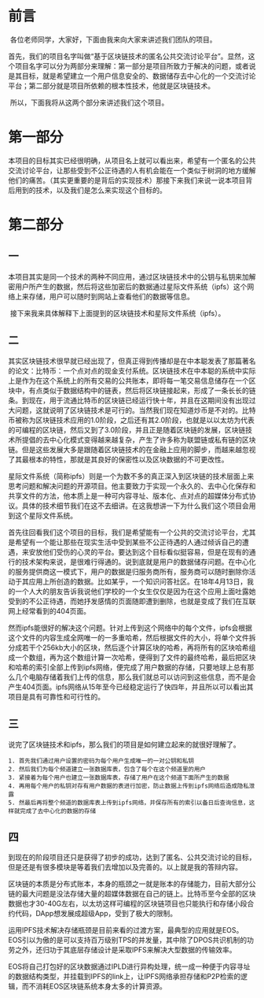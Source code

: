 # 前言

​	各位老师同学，大家好，下面由我来向大家来讲述我们团队的项目。

​	首先，我们的项目名字叫做“基于区块链技术的匿名公共交流讨论平台”。显然，这个项目名字可以分为两部分来理解：第一部分是项目所致力于解决的问题，或者说是其目标，就是希望建立一个用户信息安全的、数据储存去中心化的一个交流讨论平台；第二部分就是项目所依赖的根本性技术，他就是区块链技术。

​	所以，下面我将从这两个部分来讲述我们这个项目。

#  第一部分

​	本项目的目标其实已经很明确，从项目名上就可以看出来，希望有一个匿名的公共交流讨论平台，让那些受到不公正待遇的人有机会能在一个类似于树洞的地方缓解他们的痛苦。（其实更重要的是背后的实现技术）那接下来我们来说一说本项目背后用到的技术，以及我们是怎么来实现这个目标的。

# 第二部分

## 一

​	本项目其实是同一个技术的两种不同应用，通过区块链技术中的公钥与私钥来加解密用户所产生的数据，然后将这些加密后的数据通过星际文件系统（ipfs）这个网络上来存储，用户可以随时到网站上查看他们的数据等信息。

​	接下来我来具体解释下上面提到的区块链技术和星际文件系统（ipfs）。

## 二

​	其实区块链技术很早就已经出现了，但真正得到传播却是在中本聪发表了那篇著名的论文：比特币：一个点对点的现金支付系统。区块链技术在中本聪的系统中实际上是作为在这个系统上的所有交易的公共账本，即将每一笔交易信息储存在一个区块中，有点类似于数据结构中的链表，然后将区块链接起来，形成了一条长长的链条。到现在，用于流通比特币的区块链已经运行快十年，并且在这期间没有出现过大问题，这就说明了区块链技术是可行的。当然我们现在知道炒币是不对的。比特币被称为区块链技术应用的1.0阶段，之后还有其2.0阶段，也就是以以太坊为代表的可编程的区块链，然后又到了3.0阶段，并且正是随着区块链的发展，区块链技术所提倡的去中心化模式变得越来越复杂，产生了许多称为联盟链或私有链的区块链。但是这些发展大多是跟随着区块链技术的在金融上应用的脚步，而越来越忽视了其最根本的特性，那就是其良好的保密性以及区块数据的不可更改性。

​	星际文件系统（简称ipfs）则是一个为数不多的真正深入到区块链的技术层面上来思考问题和解决问题的开源项目。他主要致力于实现一个永久的、去中心化保存和共享文件的方法，他本质上是一种可内容寻址、版本化、点对点的超媒体分布式协议。具体的技术细节我们在这不去细讲。在这我想讲一下为什么我们这个项目会用到这个星际文件系统。

​	首先往回看我们这个项目的目标，我们是希望能有一个公共的交流讨论平台，尤其是希望有一个能让那些在现实生活中受到某些不公正待遇的人通过倾诉自己的遭遇，来安放他们受伤的心灵的平台。要达到这个目标看似挺容易，但是在现有的通行的技术架构来说，是很难行得通的。说到底就是用户的数据储存问题。在中心化的服务提供商这一模式下，用户的数据是归服务商所有，服务商可以随时删除你活动于其应用上所创造的数据。比如某乎，一个知识问答社区。在18年4月13日，我的一个人大的朋友告诉我说他们学校的一个女生仅仅是因为在这个应用上面吐露她受到的不公正待遇，而她抒发感情的页面随即遭到删除，也就是变成了我们在互联网上经常看到的404页面。

​	然而ipfs能很好的解决这个问题。针对上传到这个网络中的每个文件，ipfs会根据这个文件的内容生成全网唯一的一多重哈希，然后根据文件的大小，将单个文件拆分成若干个256kb大小的区块，然后逐个计算区块的哈希，再将所有的区块哈希组成一个数组，再为这个数组计算一次哈希，便得到了文件的最终哈希，最后把区块和哈希的索引全部上传到ipfs网络，便完成了用户数据的存储，只要地球上总有那么几个电脑存储着我们上传的信息，那么我们就总可以访问到这些信息，而不是会产生404页面。ipfs网络从15年至今已经稳定运行了快四年，并且所以可以看出其项目是具有可靠性和可行性的。

## 三

​	说完了区块链技术和ipfs，那么我们的项目是如何建立起来的就很好理解了。

 	1. 首先我们通过用户设置的密码为每个用户生成唯一的一对公钥和私钥
 	2. 然后我们为每个频道建立一张数据库表，包含了每个在这个频道里的用户
 	3. 紧接着为每个用户也建立一张数据库表，存储了用户在这个频道下面所产生的数据
 	4. 再用每个用户的私钥对存有用户数据的表进行加密，防止数据上传到ipfs网络后造成隐私泄露
 	5. 然最后再将整个频道的数据库表上传到ipfs网络，并保存所有的索引以备日后查询信息，这样就完成了去中心化的数据的存储

## 四

​	到现在的阶段项目还只是获得了初步的成功，达到了匿名、公共交流讨论的目标，但是还是有很多模块是等着我们去增加以及完善的。以上就是我的答辩内容。



区块链的本质是分布式账本，本身的瓶颈之一就是账本的存储能力，目前大部分公链的最大问题是没法存储大量的超媒体数据在自己的链上。比特币至今全部的区块数据也才30-40G左右，以太坊这样可编程的区块链项目也只能执行和存储小段合约代码，DApp想发展成超级App，受到了极大的限制。

运用IPFS技术解决存储瓶颈是目前来看的过渡方案，最典型的应用就是EOS。EOS引以为傲的是可以支持百万级别TPS的并发量，其中除了DPOS共识机制的功劳之外，还归功于其底层存储设计是采取IPFS来解决大型数据的传输效率。

EOS将自己打包好的区块数据通过IPLD进行异构处理，统一成一种便于内容寻址的数据结构类型，并挂载到IPFS的link上，让IPFS网络承担存储和P2P检索的逻辑，而不消耗EOS区块链系统本身太多的计算资源。